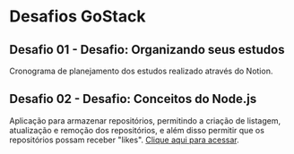 # Desafios GoStack

## Desafio 01 - Desafio: Organizando seus estudos
Cronograma de planejamento dos estudos realizado através do Notion. 

## Desafio 02 - Desafio: Conceitos do Node.js

Aplicação para armazenar repositórios, permitindo a criação de listagem, atualização e remoção dos repositórios, e além disso permitir que os repositórios possam receber "likes". [Clique aqui para acessar](https://github.com/Rocketseat/bootcamp-gostack-desafios/tree/master/desafio-conceitos-nodejs).